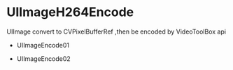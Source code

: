 # UIImageH264Encode
UIImage convert to CVPixelBufferRef ,then be encoded by VideoToolBox api

- UIImageEncode01
	



- UIImageEncode02
	